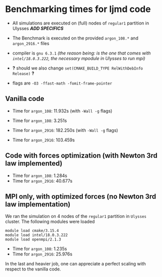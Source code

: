 # Benchmarking times for ljmd code

+ All simulations are executed on (full) nodes of `regular1` partition in Ulysses ***ADD SPECIFICS***

+ The Benchmark is executed on the provided `argon_108.*` and `argon_2916.*` files

+ compiler is `gnu 6.3.1` *(the reason being: is the one that comes with `intel/18.0.3.222`, the necessary mpodule in Ulysses to run mpi)*

+ **?** should we also change `set(CMAKE_BUILD_TYPE RelWithDebInfo Release)` **?** 

+ flags are `-O3 -ffast-math -fomit-frame-pointer`





## Vanilla code

+ Time for `argon_108`: 11.932s (with `-Wall -g` flags)
+ Time for `argon_108`: 3.251s

+ Time for `argon_2916`: 182.250s (with `-Wall -g` flags)
+ Time for `argon_2916`: 103.459s





## Code with forces optimization (with Newton 3rd law implemented)

+ Time for `argon_108`: 1.284s
+ Time for `argon_2916`: 40.677s




## MPI only, with optimized forces (no Newton 3rd law implementation)

We ran the simulation on 4 nodes of the `regular1` partition in `Ulysses` cluster. The following modules were loaded

    module load cmake/3.15.4
	module load intel/18.0.3.222
	module load openmpi/2.1.3

+ Time for `argon_108`: 1.235s
+ Time for `argon_2916`: 25.976s

In the last and heavier job, one can appreciate a perfect scaling with respect to the vanilla code.

